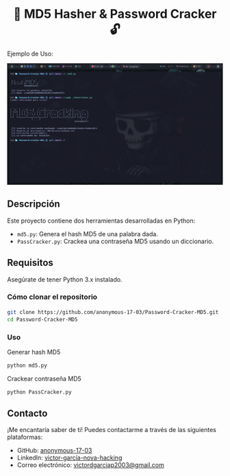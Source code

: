 <h1 align="center">🔐 MD5 Hasher & Password Cracker 🔓</h1>

Ejemplo de Uso:
<p align="center">
  <img src="img.png" alt="Usage Example">
</p>

## Descripción
Este proyecto contiene dos herramientas desarrolladas en Python:
- `md5.py`: Genera el hash MD5 de una palabra dada.
- `PassCracker.py`: Crackea una contraseña MD5 usando un diccionario.

## Requisitos
Asegúrate de tener Python 3.x instalado.

### Cómo clonar el repositorio

```sh
git clone https://github.com/anonymous-17-03/Password-Cracker-MD5.git
cd Password-Cracker-MD5
```

### Uso
Generar hash MD5

```sh
python md5.py
```

Crackear contraseña MD5

```sh
python PassCracker.py
```

## Contacto
¡Me encantaría saber de ti! Puedes contactarme a través de las siguientes plataformas:

- GitHub: [anonymous-17-03](https://github.com/anonymous-17-03)
- LinkedIn: [victor-garcía-nova-hacking](https://linkedin.com/in/victor-garcía-nova-hacking)
- Correo electrónico: [victordgarciap2003@gmail.com](mailto:victordgarciap2003@gmail.com)
